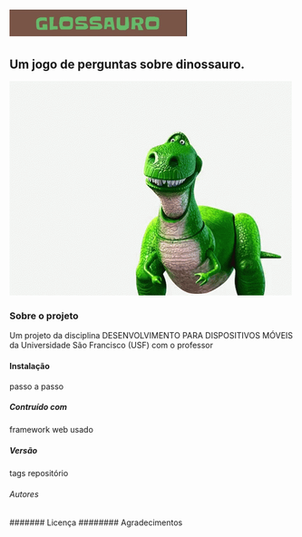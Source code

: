 # ![tema](https://github.com/Waleria257/Glossauro/blob/master/tema.PNG)
## Um jogo de perguntas sobre dinossauro.
![gif dino](https://github.com/Waleria257/Glossauro/blob/master/08605a2cf4cce0f80b644241b5224bc8.gif)
### Sobre o projeto
Um projeto da disciplina DESENVOLVIMENTO PARA DISPOSITIVOS MÓVEIS da Universidade São Francisco (USF) com o professor 
#### Instalação
passo a passo 
##### Contruído com 
framework  web usado
##### Versão
tags repositório
###### Autores
####### Licença
######## Agradecimentos
